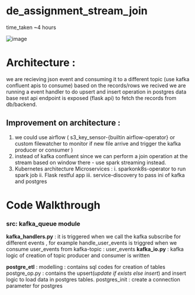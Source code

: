 # de_assignment_stream_join
time_taken ~4 hours


![image](https://user-images.githubusercontent.com/79247013/164327840-3136b3ee-6062-4b95-be7e-78d5e87745c9.png)


# Architecture : 
we are recieving json event and consuming it to a different topic (use kafka confluent apis to consume)
based on the records/rows we recived we are running a event handler to do upsert and insert operation in postgres data base
rest api endpoint is exposed (flask api) to fetch the records from db/backend.

## Improvement on architecture : 
1. we could use airflow ( s3_key_sensor-{builtin airflow-operator} or custom filewatcher to monitor if new file arrive and trigger the kafka producer or consumer )
2. instead of kafka confluent since we can perform a join operation at the stream based on  window there - use spark streaming instead.
3. Kubernetes architecture 
    Microservices : i. sparkonk8s-operator to run spark job 
                    ii. Flask restful app
                    iii. service-discovery to pass ini of kafka and postgres

# Code Walkthrough
### src: kafka_queue module 
   **kafka_handlers.py** : it is triggered when we call the kafka subscribe for different events , for example handle_user_events is triggred when we consume user_events from kafka-topic : user_events
   **kafka_io.py**  :  kafka logic of creation of topic producer and consumer is written
   
**postgre_etl** : modelling :  contains sql codes for creation of tables
                  postgre_op.py : contains the upsert(_update if exists else insert_)  and insert logic to load data in postgres tables.
                  postgres_init : create a connection parameter for postgres

   
    


